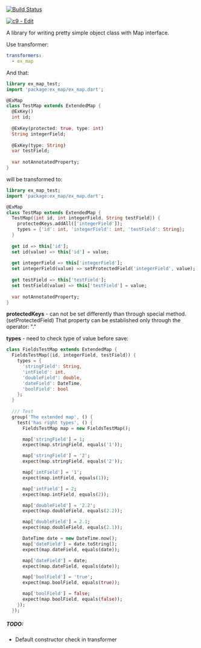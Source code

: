 [![Build Status](https://codeship.com/projects/bbc87340-415a-0134-5cdb-527eefe58aba/status?branch=master
)](https://codeship.com/projects/bbc87340-415a-0134-5cdb-527eefe58aba/status?branch=master
)

[![c9](http://wiki.teamliquid.net/commons/images/thumb/f/fd/Cloud9.png/48px-Cloud9.png) - Edit](https://ide.c9.io/rasart/ex_map)

A library for writing pretty simple object class with Map interface.

Use transformer:
```yaml
transformers:
  - ex_map
```

And that:
```dart
library ex_map_test;
import 'package:ex_map/ex_map.dart';

@ExMap
class TestMap extends ExtendedMap {
  @ExKey()
  int id;
  
  @ExKey(protected: true, type: int)
  String integerField; 
  
  @ExKey(type: String)
  var testField;
  
  var notAnnotatedProperty;
}
```

will be transformed to:
```dart
library ex_map_test;
import 'package:ex_map/ex_map.dart';

@ExMap
class TestMap extends ExtendedMap {
  TestMap({int id, int integerField, String testField}) {
    protectedKeys.addAll(['integerField']);
    types = {'id': int, 'integerField': int, 'testField': String};
  }
  
  get id => this['id'];
  set id(value) => this['id'] = value;
  
  get integerField => this['integerField'];
  set integerField(value) => setProtectedField('integerField', value);
  
  get testField => this['testField'];
  set testField(value) => this['testField'] = value;
  
  var notAnnotatedProperty;
}
```

**protectedKeys** - can not be set differently than through special method. (setProtectedField)
That property can be established only through the operator: "."

**types** - need to check type of value before save:
```dart
class FieldsTestMap extends ExtendedMap {
  FieldsTestMap({id, integerField, testField}) {
    types = {
      'stringField': String,
      'intField': int,
      'doubleField': double,
      'dateField': DateTime,
      'boolField': bool
    };
  }
  
  /// Test
  group('The extended map', () {
    test('has right types', () {
      FieldsTestMap map = new FieldsTestMap();

      map['stringField'] = 1;
      expect(map.stringField, equals('1'));

      map['stringField'] = '2';
      expect(map.stringField, equals('2'));

      map['intField'] = '1';
      expect(map.intField, equals(1));

      map['intField'] = 2;
      expect(map.intField, equals(2));

      map['doubleField'] = '2.2';
      expect(map.doubleField, equals(2.2));

      map['doubleField'] = 2.1;
      expect(map.doubleField, equals(2.1));

      DateTime date = new DateTime.now();
      map['dateField'] = date.toString();
      expect(map.dateField, equals(date));

      map['dateField'] = date;
      expect(map.dateField, equals(date));

      map['boolField'] = 'true';
      expect(map.boolField, equals(true));

      map['boolField'] = false;
      expect(map.boolField, equals(false));
    });
  });
```

##### TODO:
  - Default constructor check in transformer